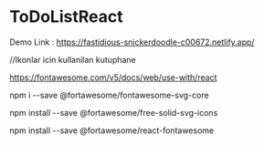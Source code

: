 # ToDoListReact
Demo Link : https://fastidious-snickerdoodle-c00672.netlify.app/

//Ikonlar icin kullanilan kutuphane

https://fontawesome.com/v5/docs/web/use-with/react

npm i --save @fortawesome/fontawesome-svg-core

npm install --save @fortawesome/free-solid-svg-icons

npm install --save @fortawesome/react-fontawesome
